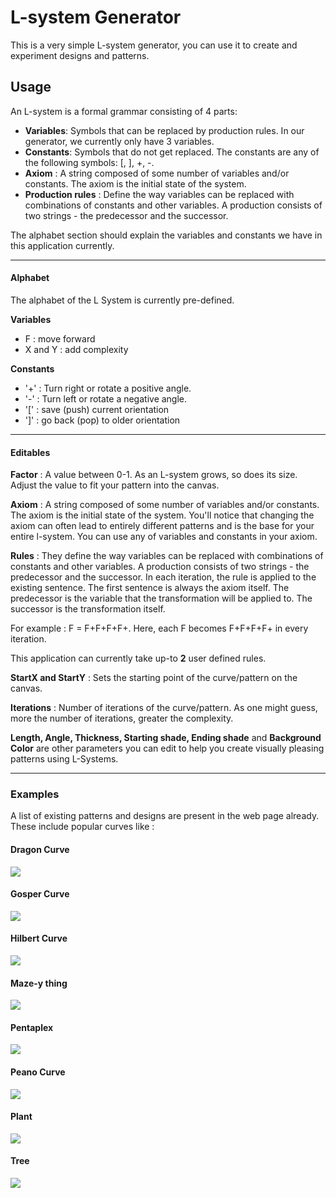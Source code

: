 # L-system Generator

This is a very simple L-system generator, you can use it to create and experiment designs and patterns.

## Usage

An L-system is a formal grammar consisting of 4 parts:

- **Variables**: Symbols that can be replaced by production rules. In our generator, we currently only have 3 variables.
- **Constants**: Symbols that do not get replaced. The constants are any of the following symbols: [, ], +, -.
- **Axiom** : A string composed of some number of variables and/or constants. The axiom is the initial state of the system.
- **Production rules** : Define the way variables can be replaced with combinations of constants and other variables. A production consists of two strings - the predecessor and the successor.

The alphabet section should explain the variables and constants we have in this application currently.

----

#### Alphabet
The alphabet of the L System is currently pre-defined. 

**Variables**
- F : move forward
- X and Y : add complexity

**Constants**
- '+' : Turn right or rotate a positive angle.
- '-' : Turn left or rotate a negative angle.
- '[' : save (push) current orientation
- ']' : go back (pop) to older orientation

-------
#### Editables
       
**Factor** : 
A value between 0-1. As an L-system grows, so does its size. Adjust the value to fit your pattern into the canvas.

**Axiom** :
A string composed of some number of variables and/or constants. The axiom is the initial state of the system. You'll notice that changing the axiom can often lead to  entirely different patterns and is the base for your entire l-system. You can use any of variables and constants in your axiom.

**Rules** :
They define the way variables can be replaced with combinations of constants and other variables. A production consists of two strings - the predecessor and the successor. 
In each iteration, the rule is applied to the existing sentence. The first sentence is always the axiom itself.
The predecessor is the variable that the transformation will be applied to. The successor is the transformation itself.

For example : F = F+F+F+F+. Here, each F becomes F+F+F+F+ in every iteration.

This application can currently take up-to **2** user defined rules.

**StartX and StartY** :
Sets the starting point of the curve/pattern on the canvas.

**Iterations** :
Number of iterations of the curve/pattern. As one might guess, more the number of iterations, greater the complexity. 

**Length, Angle, Thickness, Starting shade, Ending shade** and **Background Color** are other parameters you can edit to help you create visually pleasing patterns using L-Systems.

----

### Examples

A list of existing patterns and designs are present in the web page already. These include popular curves like :

#### Dragon Curve
![](gifs/dragon_gif.gif)
#### Gosper Curve
![](gifs/gosper_gif.gif)
#### Hilbert Curve
![](gifs/hilbert_gif.gif)
#### Maze-y thing
![](gifs/maze_gif.gif)
#### Pentaplex
![](gifs/pentaplex_gif.gif)
#### Peano Curve
![](gifs/peano_gif.gif)
#### Plant
![](gifs/plant_gif.gif)
#### Tree
![](gifs/tree_gif.gif)

